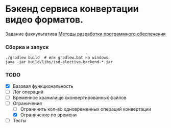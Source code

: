 # Бэкенд сервиса конвертации видео форматов.

Задание факкультатива [Методы разработки программного обеспечения](http://wiki.cs.hse.ru/ISDElective)

### Сборка и запуск

```shell script
./gradlew build  # или gradlew.bat на windows
java -jar build/libs/isd-elective-backend-*.jar
``` 

### TODO
- [X] Базовая функциональность
- [ ] Лог операций
- [ ] Временное хранилище сконвертированных файлов
- [ ] Ограничения
    - [ ] Ограничить кол-во одновременных операций конвертации
    - [X] Ограничение по времени
- [ ] Тесты 